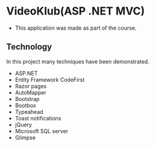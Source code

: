 # VideoKlub(ASP .NET MVC)

- This application was made as part of the course.

## Technology

In this project many techniques have been demonstrated. 
 - ASP.NET
 - Entity Framework CodeFirst
 - Razor pages
 - AutoMapper
 - Bootstrap
 - Bootbox
 - Typeahead
 - Toast notifications
 - jQuery
 - Microsoft SQL server
 - Glimpse

